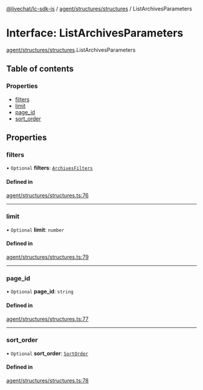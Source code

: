 [@livechat/lc-sdk-js](../README.md) / [agent/structures/structures](../modules/agent_structures_structures.md) / ListArchivesParameters

# Interface: ListArchivesParameters

[agent/structures/structures](../modules/agent_structures_structures.md).ListArchivesParameters

## Table of contents

### Properties

- [filters](agent_structures_structures.ListArchivesParameters.md#filters)
- [limit](agent_structures_structures.ListArchivesParameters.md#limit)
- [page\_id](agent_structures_structures.ListArchivesParameters.md#page_id)
- [sort\_order](agent_structures_structures.ListArchivesParameters.md#sort_order)

## Properties

### filters

• `Optional` **filters**: [`ArchivesFilters`](agent_structures_filters.ArchivesFilters.md)

#### Defined in

[agent/structures/structures.ts:76](https://github.com/livechat/lc-sdk-js/blob/a921f8a/src/agent/structures/structures.ts#L76)

___

### limit

• `Optional` **limit**: `number`

#### Defined in

[agent/structures/structures.ts:79](https://github.com/livechat/lc-sdk-js/blob/a921f8a/src/agent/structures/structures.ts#L79)

___

### page\_id

• `Optional` **page\_id**: `string`

#### Defined in

[agent/structures/structures.ts:77](https://github.com/livechat/lc-sdk-js/blob/a921f8a/src/agent/structures/structures.ts#L77)

___

### sort\_order

• `Optional` **sort\_order**: [`SortOrder`](../enums/agent_structures_structures.SortOrder.md)

#### Defined in

[agent/structures/structures.ts:78](https://github.com/livechat/lc-sdk-js/blob/a921f8a/src/agent/structures/structures.ts#L78)
